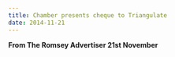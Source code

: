 ```yaml
---
title: Chamber presents cheque to Triangulate
date: 2014-11-21
---
```

**From The Romsey Advertiser 21st November**
